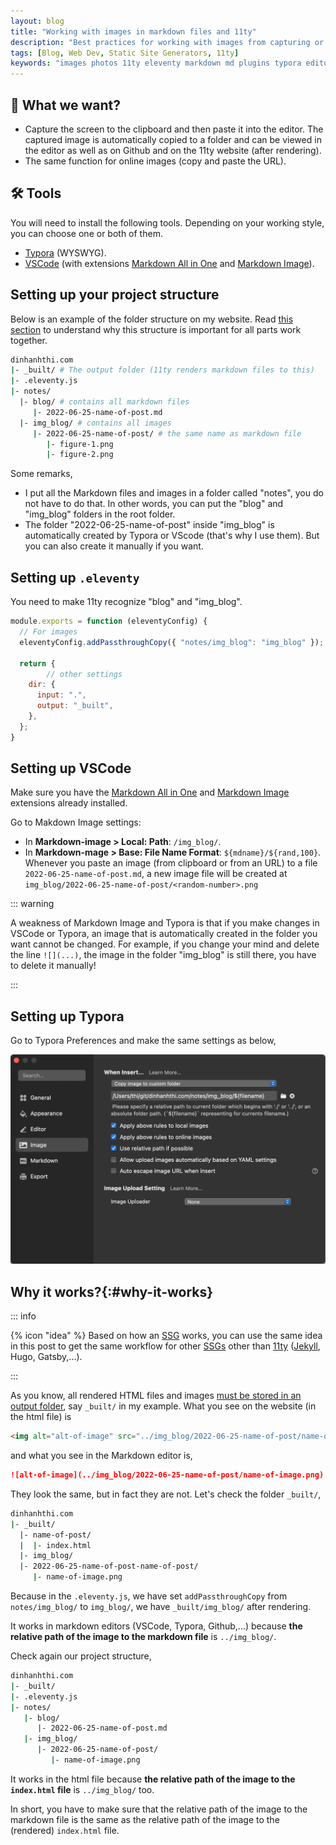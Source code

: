 ```yaml
---
layout: blog
title: "Working with images in markdown files and 11ty"
description: "Best practices for working with images from capturing or internet in markdown files and eleventy. This is the workflow I use for this website."
tags: [Blog, Web Dev, Static Site Generators, 11ty]
keywords: "images photos 11ty eleventy markdown md plugins typora editor copy paste"
---
```


## 🎯 What we want?

- Capture the screen to the clipboard and then paste it into the editor. The captured image is automatically copied to a folder and can be viewed in the editor as well as on Github and on the 11ty website (after rendering).
- The same function for online images (copy and paste the URL).

## 🛠 Tools

You will need to install the following tools. Depending on your working style, you can choose one or both of them.

- [Typora](https://typora.io/) (WYSWYG).
- [VSCode](https://code.visualstudio.com/) (with extensions [Markdown All in One](https://marketplace.visualstudio.com/items?itemName=yzhang.markdown-all-in-one) and [Markdown Image](https://marketplace.visualstudio.com/items?itemName=hancel.markdown-image)).

## Setting up your project structure

Below is an example of the folder structure on my website. Read [this section](#why-it-works) to understand why this structure is important for all parts work together.

```bash
dinhanhthi.com
|- _built/ # The output folder (11ty renders markdown files to this) 
|- .eleventy.js
|- notes/
  |- blog/ # contains all markdown files
     |- 2022-06-25-name-of-post.md
  |- img_blog/ # contains all images
     |- 2022-06-25-name-of-post/ # the same name as markdown file
        |- figure-1.png
        |- figure-2.png

```

Some remarks,

- I put all the Markdown files and images in a folder called "notes", you do not have to do that. In other words, you can put the "blog" and "img_blog" folders in the root folder.
- The folder "2022-06-25-name-of-post" inside "img_blog" is automatically created by Typora or VScode (that's why I use them). But you can also create it manually if you want.

## Setting up `.eleventy`

You need to make 11ty recognize "blog" and "img_blog".

```js
module.exports = function (eleventyConfig) {
  // For images
  eleventyConfig.addPassthroughCopy({ "notes/img_blog": "img_blog" });
  
  return {
		// other settings
    dir: {
      input: ".",
      output: "_built",
    },
  };
}
```

## Setting up VSCode

Make sure you have the [Markdown All in One](https://marketplace.visualstudio.com/items?itemName=yzhang.markdown-all-in-one) and [Markdown Image](https://marketplace.visualstudio.com/items?itemName=hancel.markdown-image) extensions already installed.

Go to Makdown Image settings:

- In **Markdown-image > Local: Path**: `/img_blog/`.
- In **Markdown-mage > Base: File Name Format**: `${mdname}/${rand,100}`. Whenever you paste an image (from clipboard or from an URL) to a file `2022-06-25-name-of-post.md`, a new image file will be created at `img_blog/2022-06-25-name-of-post/<random-number>.png`

::: warning

A weakness of Markdown Image and Typora is that if you make changes in VSCode or Typora, an image that is automatically created in the folder you want cannot be changed. For example, if you change your mind and delete the line `![](...)`, the image in the folder "img_blog" is still there, you have to delete it manually!

:::

## Setting up Typora

Go to Typora Preferences and make the same settings as below,

![typora-image-setting](../img_blog/2022-06-25-images-11ty-markdown/typora-image-setting.png)

## Why it works?{:#why-it-works}

::: info

{% icon "idea" %} Based on how an [SSG](/tags/static-site-generators/) works, you can use the same idea in this post to get the same workflow for other [SSGs](/tags/static-site-generators/) other than [11ty](/tags/11ty/) ([Jekyll](/jekyll-tips/), Hugo, Gatsby,...).

:::

As you know, all rendered HTML files and images [must be stored in an output folder](https://www.11ty.dev/docs/config/), say `_built/` in my example. What you see on the website (in the html file) is

```html
<img alt="alt-of-image" src="../img_blog/2022-06-25-name-of-post/name-of-image.png">
```

and what you see in the Markdown editor is,

```markdown
![alt-of-image](../img_blog/2022-06-25-name-of-post/name-of-image.png)
```

They look the same, but in fact they are not. Let's check the folder `_built/`,

```bash
dinhanhthi.com
|- _built/
  |- name-of-post/
  |  |- index.html
  |- img_blog/
  |- 2022-06-25-name-of-post-name-of-post/
     |- name-of-image.png
```

Because in the `.eleventy.js`, we have set `addPassthroughCopy` from `notes/img_blog/` to `img_blog/`, we have `_built/img_blog/` after rendering.

It works in markdown editors (VSCode, Typora, Github,...) because **the relative path of the image to the markdown file** is `../img_blog/`.

Check again our project structure,

```bash
dinhanhthi.com
|- _built/
|- .eleventy.js
|- notes/
   |- blog/ 
      |- 2022-06-25-name-of-post.md
   |- img_blog/
      |- 2022-06-25-name-of-post/
         |- name-of-image.png
```

It works in the html file because **the relative path of the image to the `index.html` file** is `../img_blog/` too.

In short, you have to make sure that the relative path of the image to the markdown file is the same as the relative path of the image to the (rendered) `index.html` file.